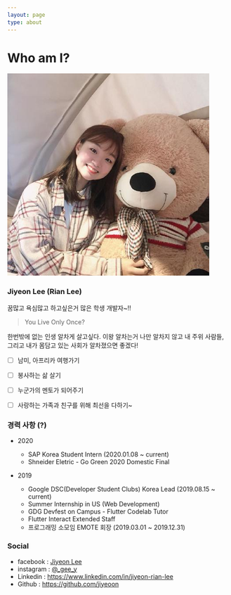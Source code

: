 ```yaml
---
layout: page
type: about
---
```


# Who am I?



![내사진](../assets/images/jiyeonlee.jpeg)

### Jiyeon Lee (Rian Lee)

꿈많고 욕심많고 하고싶은거 많은 학생 개발자~!!

> You Live Only Once?

한번밖에 없는 인생 알차게 살고싶다. 이왕 알차는거 나만 알차지 않고 내 주위 사람들, 그리고 내가 몸담고 있는 사회가 알차졌으면 좋겠다!

- [ ] 남미, 아프리카 여행가기
- [ ] 봉사하는 삶 살기
- [ ] 누군가의 멘토가 되어주기
- [ ] 사랑하는 가족과 친구를 위해 최선을 다하기~

  
### 경력 사항 (?)

- 2020
    - SAP Korea Student Intern (2020.01.08 ~ current)
    - Shneider Eletric -  Go Green 2020  Domestic Final

- 2019
    - Google DSC(Developer Student Clubs) Korea Lead (2019.08.15 ~ current)
    - Summer Internship in US (Web Development)
    - GDG Devfest on Campus - Flutter Codelab Tutor
    - Flutter Interact Extended Staff
    - 프로그래밍 소모임 EMOTE 회장 (2019.03.01 ~ 2019.12.31)


### Social

- facebook : [Jiyeon Lee](https://www.facebook.com/profile.php?id=100005354681961)
- instagram : [@_gee_y](https://www.instagram.com/_gee_y/?hl=ko)
- Linkedin : <https://www.linkedin.com/in/jiyeon-rian-lee>
- Github : <https://github.com/jiyeoon>